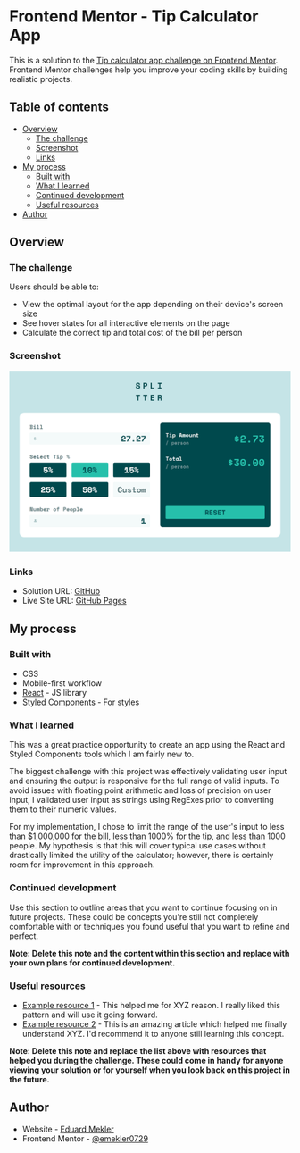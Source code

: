 # Frontend Mentor - Tip Calculator App

This is a solution to the [Tip calculator app challenge on Frontend Mentor](https://www.frontendmentor.io/challenges/tip-calculator-app-ugJNGbJUX). Frontend Mentor challenges help you improve your coding skills by building realistic projects.

## Table of contents

-   [Overview](#overview)
    -   [The challenge](#the-challenge)
    -   [Screenshot](#screenshot)
    -   [Links](#links)
-   [My process](#my-process)
    -   [Built with](#built-with)
    -   [What I learned](#what-i-learned)
    -   [Continued development](#continued-development)
    -   [Useful resources](#useful-resources)
-   [Author](#author)

## Overview

### The challenge

Users should be able to:

-   View the optimal layout for the app depending on their device's screen size
-   See hover states for all interactive elements on the page
-   Calculate the correct tip and total cost of the bill per person

### Screenshot

![](./design/screenshot-desktop.png)

### Links

-   Solution URL: [GitHub](https://github.com/emekler0729/fem-tip-calculator-app)
-   Live Site URL: [GitHub Pages](https://emekler0729.github.io/fem-tip-calculator-app/)

## My process

### Built with

-   CSS
-   Mobile-first workflow
-   [React](https://reactjs.org/) - JS library
-   [Styled Components](https://styled-components.com/) - For styles

### What I learned

This was a great practice opportunity to create an app using the React and Styled Components tools which I am fairly new to.

The biggest challenge with this project was effectively validating user input and ensuring the output is responsive for the full range of valid inputs. To avoid issues with floating point arithmetic and loss of precision on user input, I validated user input as strings using RegExes prior to converting them to their numeric values.

For my implementation, I chose to limit the range of the user's input to less than $1,000,000 for the bill, less than 1000% for the tip, and less than 1000 people. My hypothesis is that this will cover typical use cases without drastically limited the utility of the calculator; however, there is certainly room for improvement in this approach.

### Continued development

Use this section to outline areas that you want to continue focusing on in future projects. These could be concepts you're still not completely comfortable with or techniques you found useful that you want to refine and perfect.

**Note: Delete this note and the content within this section and replace with your own plans for continued development.**

### Useful resources

-   [Example resource 1](https://www.example.com) - This helped me for XYZ reason. I really liked this pattern and will use it going forward.
-   [Example resource 2](https://www.example.com) - This is an amazing article which helped me finally understand XYZ. I'd recommend it to anyone still learning this concept.

**Note: Delete this note and replace the list above with resources that helped you during the challenge. These could come in handy for anyone viewing your solution or for yourself when you look back on this project in the future.**

## Author

-   Website - [Eduard Mekler](https://github.com/emekler0729)
-   Frontend Mentor - [@emekler0729](https://www.frontendmentor.io/profile/emekler0729)
